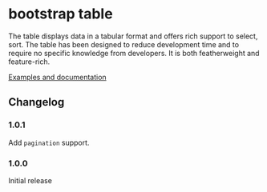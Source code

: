 # bootstrap table

The table displays data in a tabular format and offers rich support to select, sort. The table has been designed to reduce development time and to require no specific knowledge from developers. It is both featherweight and feature-rich.

[Examples and documentation](http://wenzhixin.net.cn/p/bootstrap-table/)

## Changelog

### 1.0.1

Add ```pagination``` support.

### 1.0.0

Initial release
